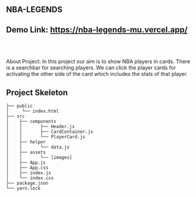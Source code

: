 ## NBA-LEGENDS

## Demo Link: https://nba-legends-mu.vercel.app/

</br>
</br>
<p>About Project: In this project our aim is to show NBA players in cards. There is a searchbar for searching players. We can click the player cards for activating the other side
of the card which includes the stats of that player. </p>

## Project Skeleton

```
├── public
│     └── index.html
├── src
│    ├── components
│    │       ├── Header.js
│    │       ├── CardContainer.js
│    │       └── PlayerCard.js
│    ├── helper
│    │       └── data.js
│    ├── assets
│    │       └── [images]
│    ├── App.js
│    ├── App.css
│    ├── index.js
│    └── index.css
├── package.json
└── yarn.lock
```
